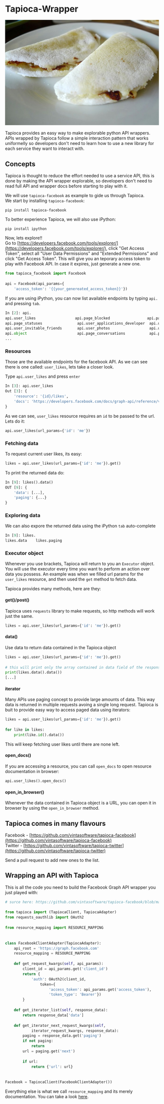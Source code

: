 # Tapioca-Wrapper

![Tapioca!!](tapioca.jpg "Tapioca")

Tapioca provides an easy way to make explorable python API wrappers.
APIs wrapped by Tapioca follow a simple interaction pattern that works uniformelly so developers don't need to learn how to use a new library for each service they want to interact with.

## Concepts

Tapioca is thought to reduce the effort needed to use a service API, this is done by making the API wrapper explorable, so developers don't need to read full API and wrapper docs before starting to play with it.

We will use ```tapioca-facebook``` as example to gide us through Tapioca.   
We start by installing ```tapioca-facebook```:
```
pip install tapioca-facebook
```

To better experience Tapioca, we will also use iPython:
```
pip install ipython
```

Now, lets explore!!  
Go to [https://developers.facebook.com/tools/explorer/](https://developers.facebook.com/tools/explorer/), click "Get Access Token", select all "User Data Permissions" and "Extended Permissions" and click "Get Access Token". This will give you an teporary access token to play with Facebook API. In case it expires, just generate a new one. 

``` python
from tapioca_facebook import Facebook

api = Facebook(api_params={
    'access_token': '{{your_genereated_access_token}}'})

```

If you are using iPython, you can now list available endpoints by typing ```api.``` and pressing ```tab```.

``` python
In [2]: api.
api.user_likes                  api.page_blocked                 api.page_locations               
api.page_statuses                api.user_applications_developer  api.user_friends                 
api.user_invitable_friends       api.user_photos                  api.user_videos
api.object                       api.page_conversations           api.page_milestones  
...            
```

### Resources

Those are the available endpoints for the facebook API. As we can see there is one called: ```user_likes```, lets take a closer look.

Type ```api.user_likes``` and press ```enter```

``` python
In [3]: api.user_likes
Out [3]: {
    'resource': '{id}/likes',
    'docs': 'https://developers.facebook.com/docs/graph-api/reference/v2.2/user/likes'
}
```

As we can see, ```user_likes``` resource requires an ```id``` to be passed to the url. Lets do it:

``` python 
api.user_likes(url_params={'id': 'me'})

```

### Fetching data

To request current user likes, its easy:

``` python 
likes = api.user_likes(url_params={'id': 'me'}).get()
```

To print the returned data do:

``` python
In [9]: likes().data()
OUT [9]: {
    'data': [...],
    'paging': {...}
}
```

### Exploring data

We can also expore the returned data using the iPython ```tab``` auto-complete

``` python
In [9]: likes.
likes.data    likes.paging
```

### Executor object

Whenever you use brackets, Tapioca will return to you an ```Executor``` object. You will use the executor every time you want to perform an action over data you possess. An example was when we filled url params for the ```user_likes``` resource, and then used the ```get``` method to fetch data.

Tapioca provides many methods, here are they:

#### get()/post()

Tapioca uses ```requests``` library to make requests, so http methods will work just the same.
``` python 
likes = api.user_likes(url_params={'id': 'me'}).get()
```

#### data()
Use data to return data contained in the Tapioca object
``` python 
likes = api.user_likes(url_params={'id': 'me'}).get()

# this will print only the array contained in data field of the response
print(likes.data().data())
[...]
```

#### iterator

Many APIs use paging concept to provide large amounts of data. This way data is returned in multiple requests avoing a single long request. 
Tapioca is buit to provide easy way to access paged data using iterators:

``` python
likes = api.user_likes(url_params={'id': 'me'}).get()

for like in likes:
    print(like.id().data())
```
This will keep fetching user likes until there are none left.

#### open_docs()

If you are accessing a resource, you can call ```open_docs``` to open resource documentation in browser:

``` python 
api.user_likes().open_docs()
```

#### open_in_browser()

Whenever the data contained in Tapioca object is a URL, you can open it in browser by using the ```open_in_browser``` method.


## Tapioca comes in many flavours

Facebook - [https://github.com/vintasoftware/tapioca-facebook](https://github.com/vintasoftware/tapioca-facebook)   
Twitter - [https://github.com/vintasoftware/tapioca-twitter](https://github.com/vintasoftware/tapioca-twitter)   

Send a pull request to add new ones to the list.

## Wrapping an API with Tapioca

This is all the code you need to build the Facebook Graph API wrapper you just played with:   
``` python
# surce here: https://github.com/vintasoftware/tapioca-facebook/blob/master/tapioca_facebook/tapioca_facebook.py

from tapioca import (TapiocaClient, TapiocaAdapter)
from requests_oauthlib import OAuth2

from resource_mapping import RESOURCE_MAPPING


class FacebookClientAdapter(TapiocaAdapter):
    api_root = 'https://graph.facebook.com'
    resource_mapping = RESOURCE_MAPPING

    def get_request_kwargs(self, api_params):
        client_id = api_params.get('client_id')
        return {
            'auth': OAuth2(client_id,
                token={
                    'access_token': api_params.get('access_token'),
                    'token_type': 'Bearer'})
        }

    def get_iterator_list(self, response_data):
        return response_data['data']

    def get_iterator_next_request_kwargs(self,
            iterator_request_kwargs, response_data):
        paging = response_data.get('paging')
        if not paging:
            return
        url = paging.get('next')

        if url:
            return {'url': url}


Facebook = TapiocaClient(FacebookClientAdapter())
```
Everything else is what we call ```resource_mapping``` and its merely documentation. You can take a look  [here](https://github.com/vintasoftware/tapioca-facebook/blob/master/tapioca_facebook/resource_mapping.py).
